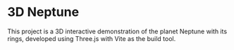 # 3D Neptune
This project is a 3D interactive demonstration of the planet Neptune with its rings, developed using Three.js with Vite as the build tool.
